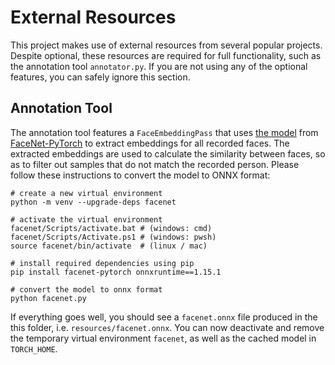 # External Resources

This project makes use of external resources from several popular projects. Despite optional, these resources are required for full functionality, such as the annotation tool `annotator.py`. If you are not using any of the optional features, you can safely ignore this section.

## Annotation Tool

The annotation tool features a `FaceEmbeddingPass` that uses [the model](https://github.com/timesler/facenet-pytorch/releases/download/v2.2.9/20180402-114759-vggface2.pt) from [FaceNet-PyTorch](https://github.com/timesler/facenet-pytorch?tab=readme-ov-file) to extract embeddings for all recorded faces. The extracted embeddings are used to calculate the similarity between faces, so as to filter out samples that do not match the recorded person. Please follow these instructions to convert the model to ONNX format:

```shell
# create a new virtual environment
python -m venv --upgrade-deps facenet

# activate the virtual environment
facenet/Scripts/activate.bat # (windows: cmd)
facenet/Scripts/Activate.ps1 # (windows: pwsh)
source facenet/bin/activate  # (linux / mac)

# install required dependencies using pip
pip install facenet-pytorch onnxruntime==1.15.1

# convert the model to onnx format
python facenet.py
```

If everything goes well, you should see a `facenet.onnx` file produced in the this folder, i.e. `resources/facenet.onnx`. You can now deactivate and remove the temporary virtual environment `facenet`, as well as the cached model in `TORCH_HOME`.
